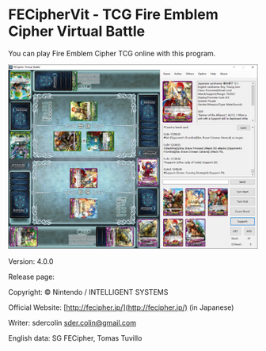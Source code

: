 # FECipherVit - TCG Fire Emblem Cipher Virtual Battle

You can play Fire Emblem Cipher TCG online with this program.

![](preview.png)

Version: 4.0.0

Release page: 

Copyright: © Nintendo / INTELLIGENT SYSTEMS

Official Website: [http://fecipher.jp/](http://fecipher.jp/) \(in Japanese\)

Writer: sdercolin   sder.colin@gmail.com

English data: SG FECipher, Tomas Tuvillo


